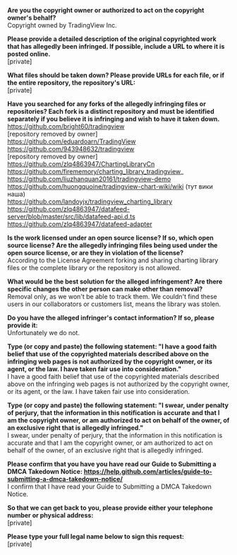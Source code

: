 **Are you the copyright owner or authorized to act on the copyright owner's behalf?**  
Copyright owned by TradingView Inc.

**Please provide a detailed description of the original copyrighted work that has allegedly been infringed. If possible, include a URL to where it is posted online.**  
[private]

**What files should be taken down? Please provide URLs for each file, or if the entire repository, the repository's URL:**  
[private]

**Have you searched for any forks of the allegedly infringing files or repositories? Each fork is a distinct repository and must be identified separately if you believe it is infringing and wish to have it taken down.**  
https://github.com/bright60/tradingview  
[repository removed by owner]  
https://github.com/eduardoarn/TradingView  
https://github.com/943948632/tradingview  
[repository removed by owner]    
https://github.com/zlq4863947/ChartingLibraryCn  
https://github.com/firememory/charting_library_tradingview_  
https://github.com/liuzhanquan20161/tradingview-demo  
https://github.com/huongquoine/tradingview-chart-wiki/wiki (тут вики наша)  
https://github.com/landoyjx/tradingview_charting_library  
https://github.com/zlq4863947/datafeed-server/blob/master/src/lib/datafeed-api.d.ts  
https://github.com/zlq4863947/datafeed-adapter  

**Is the work licensed under an open source license? If so, which open source license? Are the allegedly infringing files being used under the open source license, or are they in violation of the license?**  
According to the License Agreement forking and sharing charting library files or the complete library or the repository is not allowed.

**What would be the best solution for the alleged infringement? Are there specific changes the other person can make other than removal?**  
Removal only, as we won't be able to track them. We couldn't find these users in our collaborators or customers list, means the library was stolen.

**Do you have the alleged infringer's contact information? If so, please provide it:**  
Unfortunately we do not.

**Type (or copy and paste) the following statement: "I have a good faith belief that use of the copyrighted materials described above on the infringing web pages is not authorized by the copyright owner, or its agent, or the law. I have taken fair use into consideration."**  
I have a good faith belief that use of the copyrighted materials described above on the infringing web pages is not authorized by the copyright owner, or its agent, or the law. I have taken fair use into consideration.

**Type (or copy and paste) the following statement: "I swear, under penalty of perjury, that the information in this notification is accurate and that I am the copyright owner, or am authorized to act on behalf of the owner, of an exclusive right that is allegedly infringed."**  
I swear, under penalty of perjury, that the information in this notification is accurate and that I am the copyright owner, or am authorized to act on behalf of the owner, of an exclusive right that is allegedly infringed.

**Please confirm that you have you have read our Guide to Submitting a DMCA Takedown Notice: https://help.github.com/articles/guide-to-submitting-a-dmca-takedown-notice/**  
I confirm that I have read your Guide to Submitting a DMCA Takedown Notice.

**So that we can get back to you, please provide either your telephone number or physical address:**  
[private]

**Please type your full legal name below to sign this request:**  
[private]
